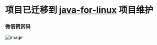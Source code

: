 # 项目已迁移到 [java-for-linux](https://gitee.com/OpenDevel/java-for-linux) 项目维护

### 微信赞赏码

![image](https://github.com/OpenSrcDeveloper/java-for-linux/blob/master/image/赞赏码.png)
